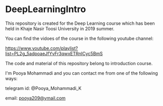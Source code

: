 # DeepLearningIntro
This repository is created for the Deep Learning course which has been held in Khaje Nasir Toosi University in 2019 summer.

You can find the vidoes of the course in the following youtube channel:

https://www.youtube.com/playlist?list=PL2g_5adpoaeJfYvFr3qwxETRnICyc5BmS

The code and material of this repository belong to introduction course.

I'm Pooya Mohammadi and you can contact me from one of the following ways:

telegram id: @Pooya_Mohammadi_K

email: pooya209@ymail.com
